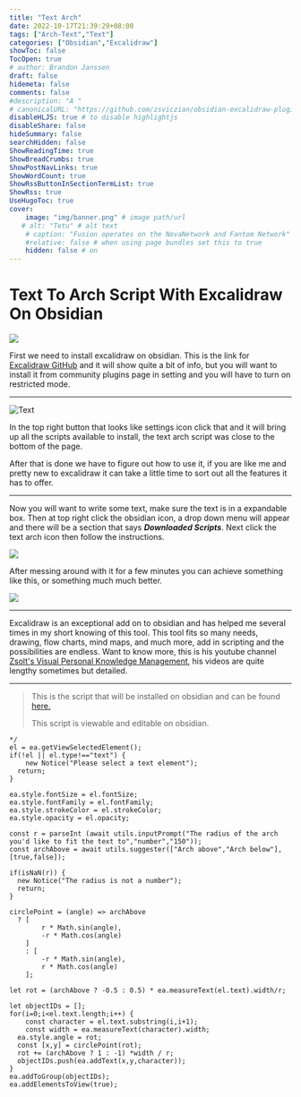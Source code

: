 ```yaml
---
title: "Text Arch"
date: 2022-10-17T21:39:29+08:00
tags: ["Arch-Text","Text"]
categories: ["Obsidian","Excalidraw"]
showToc: false
TocOpen: true
# author: Brandon Janssen
draft: false
hidemeta: false
comments: false
#description: "A "
# canonicalURL: "https://github.com/zsviczian/obsidian-excalidraw-plugin"
disableHLJS: true # to disable highlightjs
disableShare: false
hideSummary: false
searchHidden: false
ShowReadingTime: true
ShowBreadCrumbs: true
ShowPostNavLinks: true
ShowWordCount: true
ShowRssButtonInSectionTermList: true
ShowRss: true
UseHugoToc: true
cover:
    image: "img/banner.png" # image path/url
   # alt: "Tetu" # alt text
    # caption: "Fusion operates on the NovaNetwork and Fantom Network" # display caption under cover
    #relative: false # when using page bundles set this to true
    hidden: false # on
---
```


# Text To Arch Script With Excalidraw On Obsidian
![](https://imgur.com/I8c05jw.png)

First we need to install excalidraw on obsidian. This is the link for [Excalidraw GitHub](https://github.com/zsviczian/obsidian-excalidraw-plugin) and it  will show quite a bit of info, but you will want to install it from community plugins page in setting and you will have to turn on restricted mode. 

---
![Text](https://imgur.com/uV1pgOk.png "Title")   

In the top right button that looks like settings icon click that and it will bring up all the scripts available to install, the text arch script was close to the bottom of the page. 

After that is done we have to figure out how to use it, if you are like me and pretty new to excalidraw it can take a little time to sort out all the features it has to offer.



---
Now you will want to write some text, make sure the text is in a expandable box. Then at top right click the obsidian icon, a drop down menu will appear and there will be a section that says ***Downloaded Scripts***. Next click the text arch icon then follow the instructions.

![](https://imgur.com/vfPAUYQ.png)


After messing around with it for a few minutes you can achieve something like this, or something  much much better.

![](https://imgur.com/3Q0Xbp6.png)




---
Excalidraw is an exceptional add on to obsidian and has helped me several times in my short knowing of this tool. This tool fits so many needs, drawing, flow charts, mind maps, and much more, add in scripting and the possibilities are endless. Want to know more, this is his youtube channel  [Zsolt's Visual Personal Knowledge Management](https://www.youtube.com/c/VisualPKM), his videos are quite lengthy sometimes but detailed.


---
> This is the script that will be installed on obsidian and  can be found [here.](https://github.com/zsviczian/obsidian-excalidraw-plugin/blob/master/ea-scripts/Text%20Arch.md)
>
> This script is viewable and editable on obsidian. 

```
*/
el = ea.getViewSelectedElement();
if(!el || el.type!=="text") {
	new Notice("Please select a text element");
  return;
}

ea.style.fontSize = el.fontSize;
ea.style.fontFamily = el.fontFamily;
ea.style.strokeColor = el.strokeColor;
ea.style.opacity = el.opacity;

const r = parseInt (await utils.inputPrompt("The radius of the arch you'd like to fit the text to","number","150"));
const archAbove = await utils.suggester(["Arch above","Arch below"],[true,false]);

if(isNaN(r)) {
  new Notice("The radius is not a number");
  return;
}

circlePoint = (angle) => archAbove
  ? [
		r * Math.sin(angle),
		-r * Math.cos(angle)
	]
	: [
		-r * Math.sin(angle),
		r * Math.cos(angle)
	];

let rot = (archAbove ? -0.5 : 0.5) * ea.measureText(el.text).width/r;

let objectIDs = [];
for(i=0;i<el.text.length;i++) {
	const character = el.text.substring(i,i+1);
	const width = ea.measureText(character).width;
  ea.style.angle = rot;
  const [x,y] = circlePoint(rot);
  rot += (archAbove ? 1 : -1) *width / r;
  objectIDs.push(ea.addText(x,y,character));
}
ea.addToGroup(objectIDs);
ea.addElementsToView(true);

```









